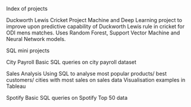 Index of projects

Duckworth Lewis Cricket Project
Machine and Deep Learning project to improve upon predictive capability of Duckworth Lewis rule in cricket for ODI mens matches.  Uses Random Forest, Support Vector Machine and Neural Network models.

SQL mini projects

City Payroll
Basic  SQL queries on city payroll dataset

Sales Analysis
Using SQL to analyse most popular products/ best customers/ cities with most sales on sales data
Visualisation examples in Tableau

Spotify
Basic  SQL queries on Spotify Top 50 data

